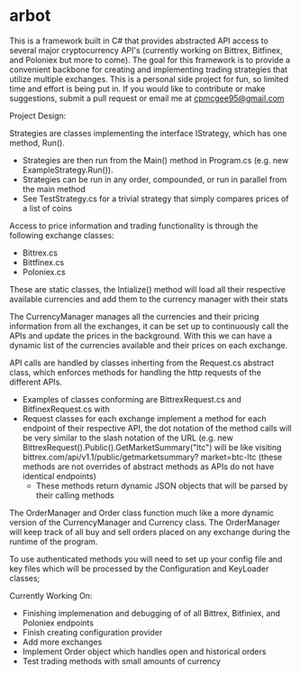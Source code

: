 # arbot 
This is a framework built in C# that provides abstracted API access to several major cryptocurrency API's (currently working on Bittrex, Bitfinex, and Poloniex but more to come). The goal for this framework is to provide a convenient backbone for creating and implementing trading strategies that utilize multiple exchanges. This is a personal side project for fun, so limited time and effort is being put in. If you would like to contribute or make suggestions, submit a pull request or email me at cpmcgee95@gmail.com


Project Design:

Strategies are classes implementing the interface IStrategy, which has one method, Run(). 
  - Strategies are then run from the Main() method in Program.cs (e.g. new ExampleStrategy.Run()).
  - Strategies can be run in any order, compounded, or run in parallel from the main method
  - See TestStrategy.cs for a trivial strategy that simply compares prices of a list of coins

Access to price information and trading functionality is through the following exchange classes:
  - Bittrex.cs
  - Bittfinex.cs
  - Poloniex.cs
   
These are static classes, the Intialize() method will load all their respective available currencies and add them to the currency manager with their stats

The CurrencyManager manages all the currencies and their pricing information from all the exchanges, it can be set up to continuously call the APIs and update the prices in the background. With this we can have a dynamic list of the currencies available and their prices on each exchange.

API calls are handled by classes inherting from the Request.cs abstract class, which enforces methods for handling the http requests of the different APIs. 
  - Examples of classes conforming are BittrexRequest.cs and BitfinexRequest.cs with
  - Request classes for each exchange implement a method for each endpoint of their respective API, the dot notation of the       method calls will be very similar to the slash notation of the URL (e.g. new                                                   BittrexRequest().Public().GetMarketSummary("ltc") will be like visiting bittrex.com/api/v1.1/public/getmarketsummary?    market=btc-ltc (these methods are not overrides of abstract methods as APIs do not have identical endpoints)
    - These methods return dynamic JSON objects that will be parsed by their calling methods

The OrderManager and Order class function much like a more dynamic version of the CurrencyManager and Currency class. The OrderManager will keep track of all buy and sell orders placed on any exchange during the runtime of the program.
 
To use authenticated methods you will need to set up your config file and key files which will be processed by the Configuration and KeyLoader classes;


Currently Working On:
  - Finishing implemenation and debugging of of all Bittrex, Bitfiniex, and Poloniex endpoints
  - Finish creating configuration provider
  - Add more exchanges
  - Implement Order object which handles open and historical orders
  - Test trading methods with small amounts of currency
 

